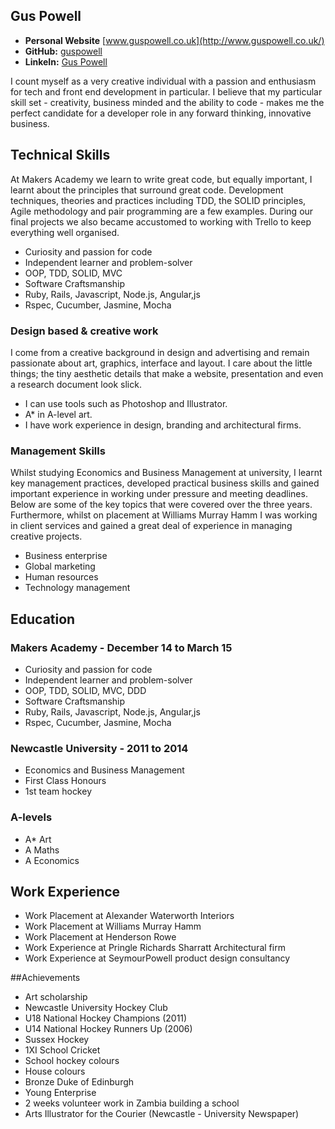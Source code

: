 ## Gus Powell

- <strong>Personal Website</strong>		[www.guspowell.co.uk](http://www.guspowell.co.uk/)
- <strong>GitHub:</strong>		[guspowell](https://github.com/guspowell)
- <strong>LinkeIn:</strong>		[Gus Powell](uk.linkedin.com/pub/gus-powell/69/ba5/350/en
)


I count myself as a very creative individual with a passion and enthusiasm for tech and front end development in particular. I believe that my particular skill set - creativity, business minded and the ability to code - makes me the perfect candidate for a developer role in any forward thinking, innovative business.

## Technical Skills

At Makers Academy we learn to write great code, but equally important, I learnt about the principles that surround great code. Development techniques, theories and practices including TDD, the SOLID principles, Agile methodology and pair programming are a few examples. During our final projects we also became accustomed to working with Trello to keep everything well organised.

- Curiosity and passion for code
- Independent learner and problem-solver
- OOP, TDD, SOLID, MVC
- Software Craftsmanship
- Ruby, Rails, Javascript, Node.js, Angular,js
- Rspec, Cucumber, Jasmine, Mocha

### Design based & creative work

I come from a creative background in design and advertising and remain passionate about art, graphics, interface and layout. I care about the little things; the tiny aesthetic details that make a website, presentation and even a research document look slick.

- I can use tools such as Photoshop and Illustrator.
- A* in A-level art.
- I have work experience in design, branding and architectural firms.

### Management Skills

Whilst studying Economics and Business Management at university, I learnt key management practices, developed practical business skills and gained important experience in working under pressure and meeting deadlines. Below are some of the key topics that were covered over the three years. Furthermore, whilst on placement at Williams Murray Hamm I was working in client services and gained a great deal of experience in managing creative projects.

- Business enterprise
- Global marketing 
- Human resources
- Technology management

## Education

### Makers Academy - December 14 to March 15

- Curiosity and passion for code
- Independent learner and problem-solver
- OOP, TDD, SOLID, MVC, DDD
- Software Craftsmanship
- Ruby, Rails, Javascript, Node.js, Angular,js
- Rspec, Cucumber, Jasmine, Mocha

### Newcastle University - 2011 to 2014

- Economics and Business Management
- First Class Honours
- 1st team hockey

### A-levels

- A* Art
- A Maths
- A Economics


## Work Experience
- Work Placement at Alexander Waterworth Interiors
- Work Placement at Williams Murray Hamm
- Work Placement at Henderson Rowe
- Work Experience at Pringle Richards Sharratt Architectural firm
- Work Experience at SeymourPowell product design consultancy

##Achievements
- Art scholarship
- Newcastle University Hockey Club
- U18 National Hockey Champions (2011)
- U14 National Hockey Runners Up (2006)
- Sussex Hockey
- 1XI School Cricket
- School hockey colours
- House colours
- Bronze Duke of Edinburgh
- Young Enterprise
- 2 weeks volunteer work in Zambia building a school
- Arts Illustrator for the Courier (Newcastle - University Newspaper)
